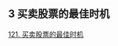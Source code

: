 ## 3 买卖股票的最佳时机


[121. 买卖股票的最佳时机](https://leetcode-cn.com/problems/best-time-to-buy-and-sell-stock/)


### 